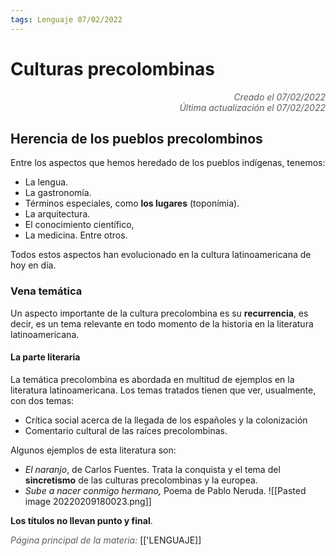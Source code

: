 ```yaml
---
tags: Lenguaje 07/02/2022
---
```


# Culturas precolombinas
<div style="text-align: right; opacity: 0.7; font-style: italic;">Creado el 07/02/2022</div>
<div style="text-align: right; opacity: 0.7; font-style: italic;">Última actualización el 07/02/2022</div>

## Herencia de los pueblos precolombinos

Entre los aspectos que hemos heredado de los pueblos indígenas, tenemos:
- La lengua.
- La gastronomía.
- Términos especiales, como **los lugares** (toponímia).
- La arquitectura.
- El conocimiento científico,
- La medicina.
Entre otros.

Todos estos aspectos han evolucionado en la cultura latinoamericana de hoy en día. 

### Vena temática

Un aspecto importante de la cultura precolombina es su **recurrencia**, es decir, es un tema relevante en todo momento de la historia en la literatura latinoamericana.

#### La parte literaria

La temática precolombina es abordada en multitud de ejemplos en la literatura latinoamericana.
Los temas tratados tienen que ver, usualmente, con dos temas: 

- Crítica social acerca de la llegada de los españoles y la colonización
- Comentario cultural de las raíces precolombinas.

Algunos ejemplos de esta literatura son:
- *El naranjo*, de Carlos Fuentes. Trata la conquista y el tema del **sincretismo** de las culturas precolombinas y la europea.
- *Sube a nacer conmigo hermano,* Poema de Pablo Neruda.
![[Pasted image 20220209180023.png]]

**Los títulos no llevan punto y final**.

<span style="opacity: 0.7; font-style: italic;">Página principal de la materia:</span> [['LENGUAJE]]